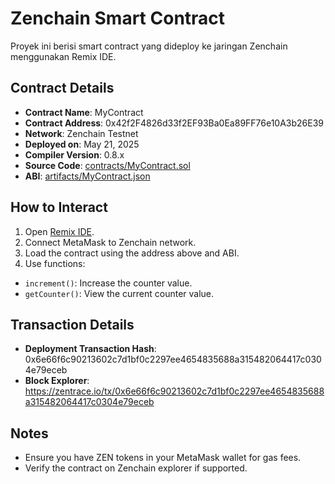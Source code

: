 # Zenchain Smart Contract

Proyek ini berisi smart contract yang dideploy ke jaringan Zenchain menggunakan Remix IDE.

## Contract Details
- **Contract Name**: MyContract
- **Contract Address**: 0x42f2F4826d33f2EF93Ba0Ea89FF76e10A3b26E39
- **Network**: Zenchain Testnet
- **Deployed on**: May 21, 2025
- **Compiler Version**: 0.8.x
- **Source Code**: [contracts/MyContract.sol](contracts/MyContract.sol)
- **ABI**: [artifacts/MyContract.json](artifacts/MyContract.json)

## How to Interact
1. Open [Remix IDE](https://remix.ethereum.org).
2. Connect MetaMask to Zenchain network.
3. Load the contract using the address above and ABI.
4. Use functions:
- `increment()`: Increase the counter value.
- `getCounter()`: View the current counter value.

## Transaction Details
- **Deployment Transaction Hash**: 0x6e66f6c90213602c7d1bf0c2297ee4654835688a315482064417c0304e79eceb
- **Block Explorer**: https://zentrace.io/tx/0x6e66f6c90213602c7d1bf0c2297ee4654835688a315482064417c0304e79eceb
                       
## Notes
- Ensure you have ZEN tokens in your MetaMask wallet for gas fees.
- Verify the contract on Zenchain explorer if supported.
